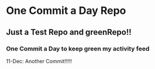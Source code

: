 # One Commit a Day Repo
## Just a Test Repo and greenRepo!!
### One Commit a Day to keep green my activity feed 

11-Dec: Another Commit!!!!!